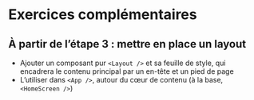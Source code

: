 # Exercices complémentaires

## À partir de l’étape 3 : mettre en place un layout

* Ajouter un composant pur `<Layout />` et sa feuille de style, qui encadrera le contenu principal par un en-tête et un pied de page
* L’utiliser dans `<App />`, autour du cœur de contenu (à la base, `<HomeScreen />`)
